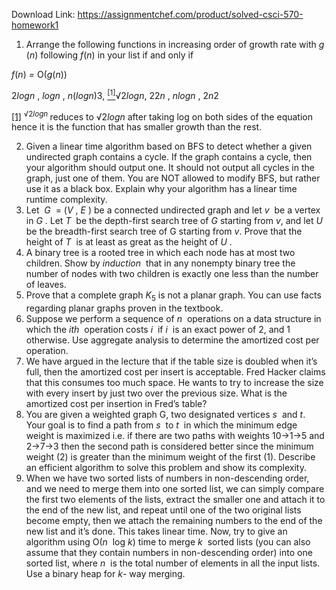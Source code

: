 Download Link: https://assignmentchef.com/product/solved-csci-570-homework1
<br>
<ol>

 <li>Arrange the following functions in increasing order of growth rate with <em>g</em>​​(<em>n</em>​​) following <em>f</em>​​(<em>n</em>​​) in your list if and only if</li>

</ol>

<em>f</em>​(<em>n</em>​​) <em>=</em>​ ​O(<em>g</em>​​(<em>n</em>​​))

2<em>logn</em> ,   <em>logn</em> , <em>n</em>(<em>logn</em>)3, <a href="#_ftn1" name="_ftnref1"><sup>[1]</sup></a>√2<em>logn</em>, 22<em>n</em> , <em>nlogn </em>, 2<em>n</em>2




<a href="#_ftnref1" name="_ftn1">[1]</a> <sup>√2<em>logn </em></sup>reduces to √2<em>logn</em>  after taking log on both sides of the equation hence it is the function that has smaller growth than the rest.

<ol start="2">

 <li>Given a linear time algorithm based on BFS to detect whether a given undirected graph contains a cycle. If the graph​ contains a cycle, then your algorithm should output one. It should not output all cycles in the graph, just one of them. You are NOT allowed to modify BFS, but rather use it as a black box. Explain why your algorithm has a linear time runtime complexity.</li>

 <li>Let ​ <em>G </em>​ ​= (<em>V</em>​ ​, <em>E</em>​ ​) be a connected undirected graph and let <em>v </em>​ ​be a vertex in <em>G</em>​ ​. Let <em>T </em>​ ​be the depth-first search tree of <em>G</em>​ starting from <em>v</em>​​, and let <em>U </em>​ ​be the breadth-first search tree of G starting from <em>v</em>​​. Prove that the height of <em>T </em>​ ​is at least as great as the height of <em>U</em>​ ​.</li>

 <li>A binary tree is a rooted tree in which each node has at most two children. Show by <em>induction </em>​ ​that in any nonempty binary tree the number of nodes with two children is exactly one less than the number of leaves.</li>

 <li>Prove that a complete graph <em>K</em><sub>5</sub> is not a planar graph. You can use facts regarding planar graphs proven in the textbook.</li>

 <li>Suppose we perform a sequence of <em>n </em>​ ​operations on a data structure in which the <em>ith </em>​ ​operation costs <em>i </em>​ ​if <em>i </em>​ ​is an exact power of 2, and 1 otherwise. Use aggregate analysis to determine the amortized cost per operation.</li>

 <li>We have argued in the lecture that if the table size is doubled when it’s full, then the amortized cost per insert is acceptable. Fred Hacker claims that this consumes too much space. He wants to try to increase the size with every insert by just two over the previous size. What is the amortized cost per insertion in Fred’s table?</li>

 <li>You are given a weighted graph G, two designated vertices <em>s </em>​ ​and <em>t</em>​​. Your goal is to find a path from <em>s </em>​ ​to <em>t </em>​ ​in which the minimum edge weight is maximized i.e. if there are two paths with weights 10→1→5 and 2→7→3 then the second path is considered better since the minimum weight (2) is greater than the minimum weight of the first (1). Describe an efficient algorithm to solve this problem and show its complexity.</li>

 <li>When we have two sorted lists of numbers in non-descending order, and we need to merge them into one sorted list,​ we can simply compare the first two elements of the lists, extract the smaller one and attach it to the end of the new list, and repeat until one of the two original lists become empty, then we attach the remaining numbers to the end of the new list and it’s done. This takes linear time. Now, try to give an algorithm using O(<em>n </em>​ ​log <em>k</em>​​) time to merge <em>k </em>​ ​sorted lists (you can also assume that they contain numbers in non-descending order) into one sorted list, where <em>n </em>​ ​is the total number of elements in all the input lists. Use a binary heap for <em>k</em>​​- way merging.</li>

</ol>





